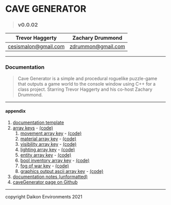 
# CAVE GENERATOR
> ### v0.0.02

| Trevor Haggerty | Zachary Drummond |
| ------------- | ------------- |
| cesismalon@gmail.com | zdrummon@gmail.com | 

---
### Documentation
> Cave Generator is a simple and procedural roguelike puzzle-game that outputs a game world to the console window using C++ for a class project. Starring Trevor Haggerty and his co-host Zachary Drummond.

---
#### appendix
1. [documentation template](documentation/designdoc.md#section-anchor)
2. [array keys](documentation/designdoc.md#array-keys) - [(code)](main.cpp)
    1. [movement array key](documentation/designdoc.md#movement-array-key) - [(code)](main.cpp)
    2. [material array key](documentation/designdoc.md#material-array-key) - [(code)](main.cpp)
    3. [visibility array key](documentation/designdoc.md#visibility-array-key) - [(code)](main.cpp)
    4. [lighting array key](documentation/designdoc.md#lighting-array-key) - [(code)](main.cpp)
    5. [entity array key](documentation/designdoc.md#entity-array-key) - [(code)](main.cpp)
    6. [bool inventory array key](documentation/designdoc.md#bool-inventory-array-key) - [(code)](main.cpp)
    7. [fog of war key](documentation/designdoc.md#fog-of-war-key) - [(code)](main.cpp)
    8. [graphics output ascii array key](documentation/designdoc.md#graphics-output-ascii-array-key) - [(code)](main.cpp)
3. [documentation notes (unformatted)](documentation/designdoc.md#disordered-documentation)
4. [caveGenerator page on Github](https://github.com/zdrummon/caveGenerator)

---
copyright Daikon Environments 2021   
